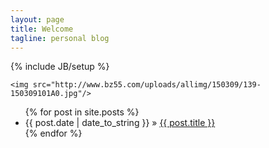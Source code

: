 ```yaml
---
layout: page
title: Welcome
tagline: personal blog
---
```

{% include JB/setup %}

	<img src="http://www.bz55.com/uploads/allimg/150309/139-150309101A0.jpg"/>

<ul class="posts">
  {% for post in site.posts %}
    <li><span>{{ post.date | date_to_string }}</span> &raquo; <a href="{{ BASE_PATH }}{{ post.url }}">{{ post.title }}</a></li>
  {% endfor %}
</ul>

